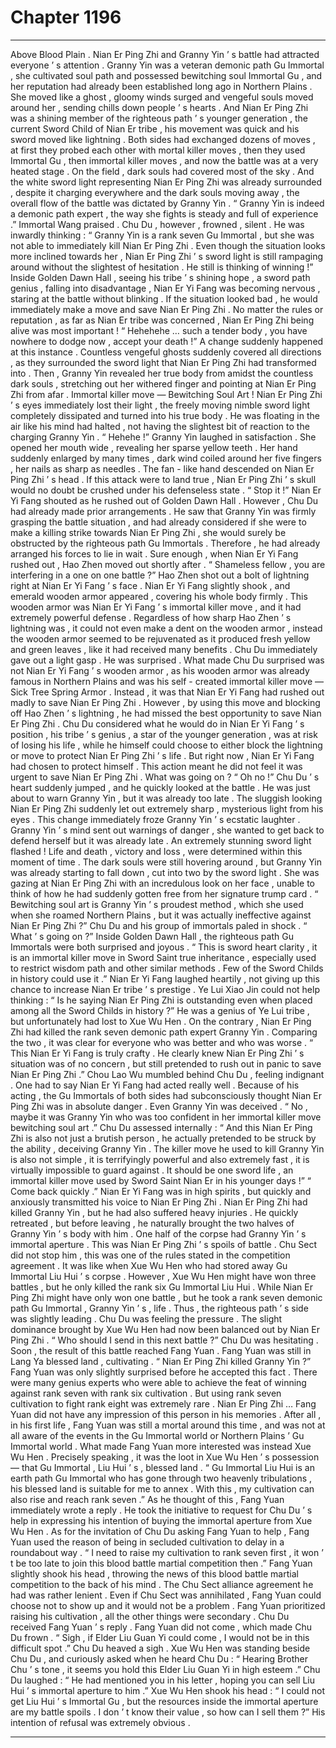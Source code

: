 
# Chapter 1196


---

Above Blood Plain .
Nian Er Ping Zhi and Granny Yin ’ s battle had attracted everyone ’ s attention .
Granny Yin was a veteran demonic path Gu Immortal , she cultivated soul path and possessed bewitching soul Immortal Gu , and her reputation had already been established long ago in Northern Plains .
She moved like a ghost , gloomy winds surged and vengeful souls moved around her , sending chills down people ’ s hearts .
And Nian Er Ping Zhi was a shining member of the righteous path ’ s younger generation , the current Sword Child of Nian Er tribe , his movement was quick and his sword moved like lightning .
Both sides had exchanged dozens of moves , at first they probed each other with mortal killer moves , then they used Immortal Gu , then immortal killer moves , and now the battle was at a very heated stage .
On the field , dark souls had covered most of the sky .
And the white sword light representing Nian Er Ping Zhi was already surrounded , despite it charging everywhere and the dark souls moving away , the overall flow of the battle was dictated by Granny Yin .
“ Granny Yin is indeed a demonic path expert , the way she fights is steady and full of experience .” Immortal Wang praised .
Chu Du , however , frowned , silent .
He was inwardly thinking : “ Granny Yin is a rank seven Gu Immortal , but she was not able to immediately kill Nian Er Ping Zhi . Even though the situation looks more inclined towards her , Nian Er Ping Zhi ’ s sword light is still rampaging around without the slightest of hesitation . He still is thinking of winning !”
Inside Golden Dawn Hall , seeing his tribe ’ s shining hope , a sword path genius , falling into disadvantage , Nian Er Yi Fang was becoming nervous , staring at the battle without blinking .
If the situation looked bad , he would immediately make a move and save Nian Er Ping Zhi .
No matter the rules or reputation , as far as Nian Er tribe was concerned , Nian Er Ping Zhi being alive was most important !
“ Hehehehe … such a tender body , you have nowhere to dodge now , accept your death !” A change suddenly happened at this instance .
Countless vengeful ghosts suddenly covered all directions , as they surrounded the sword light that Nian Er Ping Zhi had transformed into .
Then , Granny Yin revealed her true body from amidst the countless dark souls , stretching out her withered finger and pointing at Nian Er Ping Zhi from afar .
Immortal killer move — Bewitching Soul Art !
Nian Er Ping Zhi ’ s eyes immediately lost their light , the freely moving nimble sword light completely dissipated and turned into his true body .
He was floating in the air like his mind had halted , not having the slightest bit of reaction to the charging Granny Yin .
“ Hehehe !” Granny Yin laughed in satisfaction . She opened her mouth wide , revealing her sparse yellow teeth .
Her hand suddenly enlarged by many times , dark wind coiled around her five fingers , her nails as sharp as needles . The fan - like hand descended on Nian Er Ping Zhi ’ s head .
If this attack were to land true , Nian Er Ping Zhi ’ s skull would no doubt be crushed under his defenseless state .
“ Stop it !” Nian Er Yi Fang shouted as he rushed out of Golden Dawn Hall .
However , Chu Du had already made prior arrangements .
He saw that Granny Yin was firmly grasping the battle situation , and had already considered if she were to make a killing strike towards Nian Er Ping Zhi , she would surely be obstructed by the righteous path Gu Immortals .
Therefore , he had already arranged his forces to lie in wait .
Sure enough , when Nian Er Yi Fang rushed out , Hao Zhen moved out shortly after .
“ Shameless fellow , you are interfering in a one on one battle ?” Hao Zhen shot out a bolt of lightning right at Nian Er Yi Fang ’ s face .
Nian Er Yi Fang slightly shook , and emerald wooden armor appeared , covering his whole body firmly .
This wooden armor was Nian Er Yi Fang ’ s immortal killer move , and it had extremely powerful defense . Regardless of how sharp Hao Zhen ’ s lightning was , it could not even make a dent on the wooden armor , instead the wooden armor seemed to be rejuvenated as it produced fresh yellow and green leaves , like it had received many benefits .
Chu Du immediately gave out a light gasp .
He was surprised .
What made Chu Du surprised was not Nian Er Yi Fang ’ s wooden armor , as his wooden armor was already famous in Northern Plains and was his self - created immortal killer move — Sick Tree Spring Armor .
Instead , it was that Nian Er Yi Fang had rushed out madly to save Nian Er Ping Zhi .
However , by using this move and blocking off Hao Zhen ’ s lightning , he had missed the best opportunity to save Nian Er Ping Zhi .
Chu Du considered what he would do in Nian Er Yi Fang ’ s position , his tribe ’ s genius , a star of the younger generation , was at risk of losing his life , while he himself could choose to either block the lightning or move to protect Nian Er Ping Zhi ’ s life .
But right now , Nian Er Yi Fang had chosen to protect himself . This action meant he did not feel it was urgent to save Nian Er Ping Zhi .
What was going on ?
“ Oh no !” Chu Du ’ s heart suddenly jumped , and he quickly looked at the battle .
He was just about to warn Granny Yin , but it was already too late .
The sluggish looking Nian Er Ping Zhi suddenly let out extremely sharp , mysterious light from his eyes .
This change immediately froze Granny Yin ’ s ecstatic laughter .
Granny Yin ’ s mind sent out warnings of danger , she wanted to get back to defend herself but it was already late .
An extremely stunning sword light flashed !
Life and death , victory and loss , were determined within this moment of time .
The dark souls were still hovering around , but Granny Yin was already starting to fall down , cut into two by the sword light .
She was gazing at Nian Er Ping Zhi with an incredulous look on her face , unable to think of how he had suddenly gotten free from her signature trump card .
“ Bewitching soul art is Granny Yin ’ s proudest method , which she used when she roamed Northern Plains , but it was actually ineffective against Nian Er Ping Zhi ?” Chu Du and his group of immortals paled in shock .
“ What ’ s going on ?” Inside Golden Dawn Hall , the righteous path Gu Immortals were both surprised and joyous .
“ This is sword heart clarity , it is an immortal killer move in Sword Saint true inheritance , especially used to restrict wisdom path and other similar methods . Few of the Sword Childs in history could use it .” Nian Er Yi Fang laughed heartily , not giving up this chance to increase Nian Er tribe ’ s prestige .
Ye Lui Xiao Jin could not help thinking : “ Is he saying Nian Er Ping Zhi is outstanding even when placed among all the Sword Childs in history ?”
He was a genius of Ye Lui tribe , but unfortunately had lost to Xue Wu Hen .
On the contrary , Nian Er Ping Zhi had killed the rank seven demonic path expert Granny Yin . Comparing the two , it was clear for everyone who was better and who was worse .
“ This Nian Er Yi Fang is truly crafty . He clearly knew Nian Er Ping Zhi ’ s situation was of no concern , but still pretended to rush out in panic to save Nian Er Ping Zhi .” Chou Lao Wu mumbled behind Chu Du , feeling indignant .
One had to say Nian Er Yi Fang had acted really well .
Because of his acting , the Gu Immortals of both sides had subconsciously thought Nian Er Ping Zhi was in absolute danger .
Even Granny Yin was deceived .
“ No , maybe it was Granny Yin who was too confident in her immortal killer move bewitching soul art .” Chu Du assessed internally : “ And this Nian Er Ping Zhi is also not just a brutish person , he actually pretended to be struck by the ability , deceiving Granny Yin . The killer move he used to kill Granny Yin is also not simple , it is terrifyingly powerful and also extremely fast , it is virtually impossible to guard against . It should be one sword life , an immortal killer move used by Sword Saint Nian Er in his younger days !”
“ Come back quickly .” Nian Er Yi Fang was in high spirits , but quickly and anxiously transmitted his voice to Nian Er Ping Zhi .
Nian Er Ping Zhi had killed Granny Yin , but he had also suffered heavy injuries .
He quickly retreated , but before leaving , he naturally brought the two halves of Granny Yin ’ s body with him .
One half of the corpse had Granny Yin ’ s immortal aperture .
This was Nian Er Ping Zhi ’ s spoils of battle .
Chu Sect did not stop him , this was one of the rules stated in the competition agreement .
It was like when Xue Wu Hen who had stored away Gu Immortal Liu Hui ’ s corpse .
However , Xue Wu Hen might have won three battles , but he only killed the rank six Gu Immortal Liu Hui . While Nian Er Ping Zhi might have only won one battle , but he took a rank seven demonic path Gu Immortal , Granny Yin ’ s , life .
Thus , the righteous path ’ s side was slightly leading .
Chu Du was feeling the pressure .
The slight dominance brought by Xue Wu Hen had now been balanced out by Nian Er Ping Zhi .
“ Who should I send in this next battle ?”
Chu Du was hesitating .
Soon , the result of this battle reached Fang Yuan .
Fang Yuan was still in Lang Ya blessed land , cultivating .
“ Nian Er Ping Zhi killed Granny Yin ?” Fang Yuan was only slightly surprised before he accepted this fact .
There were many genius experts who were able to achieve the feat of winning against rank seven with rank six cultivation .
But using rank seven cultivation to fight rank eight was extremely rare .
Nian Er Ping Zhi … Fang Yuan did not have any impression of this person in his memories . After all , in his first life , Fang Yuan was still a mortal around this time , and was not at all aware of the events in the Gu Immortal world or Northern Plains ’ Gu Immortal world .
What made Fang Yuan more interested was instead Xue Wu Hen .
Precisely speaking , it was the loot in Xue Wu Hen ’ s possession — that Gu Immortal , Liu Hui ’ s , blessed land .
“ Gu Immortal Liu Hui is an earth path Gu Immortal who has gone through two heavenly tribulations , his blessed land is suitable for me to annex . With this , my cultivation can also rise and reach rank seven .”
As he thought of this , Fang Yuan immediately wrote a reply .
He took the initiative to request for Chu Du ’ s help in expressing his intention of buying the immortal aperture from Xue Wu Hen .
As for the invitation of Chu Du asking Fang Yuan to help , Fang Yuan used the reason of being in secluded cultivation to delay in a roundabout way .
“ I need to raise my cultivation to rank seven first , it won ’ t be too late to join this blood battle martial competition then .”
Fang Yuan slightly shook his head , throwing the news of this blood battle martial competition to the back of his mind .
The Chu Sect alliance agreement he had was rather lenient . Even if Chu Sect was annihilated , Fang Yuan could choose not to show up and it would not be a problem .
Fang Yuan prioritized raising his cultivation , all the other things were secondary .
Chu Du received Fang Yuan ’ s reply .
Fang Yuan did not come , which made Chu Du frown .
“ Sigh , if Elder Liu Guan Yi could come , I would not be in this difficult spot .” Chu Du heaved a sigh .
Xue Wu Hen was standing beside Chu Du , and curiously asked when he heard Chu Du : “ Hearing Brother Chu ’ s tone , it seems you hold this Elder Liu Guan Yi in high esteem .”
Chu Du laughed : “ He had mentioned you in his letter , hoping you can sell Liu Hui ’ s immortal aperture to him .”
Xue Wu Hen shook his head : “ I could not get Liu Hui ’ s Immortal Gu , but the resources inside the immortal aperture are my battle spoils . I don ’ t know their value , so how can I sell them ?”
His intention of refusal was extremely obvious .

---

